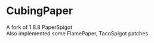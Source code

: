 # CubingPaper
A fork of 1.8.8 PaperSpigot<br/>
Also implemented some FlamePaper, TacoSpigot patches
